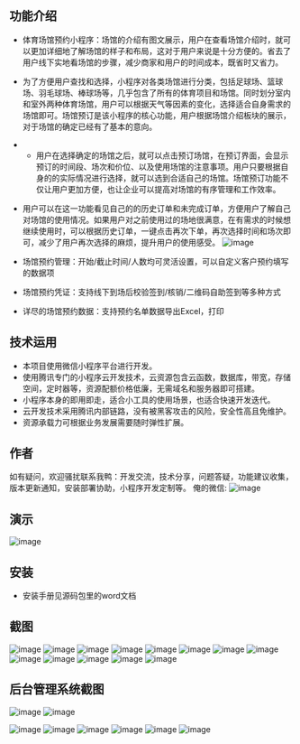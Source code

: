 ## 功能介绍 
    
- 体育场馆预约小程序：场馆的介绍有图文展示，用户在查看场馆介绍时，就可以更加详细地了解场馆的样子和布局，这对于用户来说是十分方便的。省去了用户线下实地看场馆的步骤，减少商家和用户的时间成本，既省时又省力。
- 为了方便用户查找和选择，小程序对各类场馆进行分类，包括足球场、篮球场、羽毛球场、棒球场等，几乎包含了所有的体育项目和场馆。同时划分室内和室外两种体育场馆，用户可以根据天气等因素的变化，选择适合自身需求的场馆即可。场馆预订是该小程序的核心功能，用户根据场馆介绍板块的展示，对于场馆的确定已经有了基本的意向。
- - 用户在选择确定的场馆之后，就可以点击预订场馆，在预订界面，会显示预订的时间段、场次和价位、以及使用场馆的注意事项。用户只要根据自身的的实际情况进行选择，就可以选到合适自己的场馆。场馆预订功能不仅让用户更加方便，也让企业可以提高对场馆的有序管理和工作效率。
- 用户可以在这一功能看见自己的的历史订单和未完成订单，方便用户了解自己对场馆的使用情况。如果用户对之前使用过的场地很满意，在有需求的时候想继续使用时，可以根据历史订单，一键点击再次下单，再次选择时间和场次即可，减少了用户再次选择的麻烦，提升用户的使用感受。
![image](https://user-images.githubusercontent.com/114286928/192122423-c0f36b33-e0b2-4bcf-ba80-a1ce1fcefbf4.png)


- 场馆预约管理：开始/截止时间/人数均可灵活设置，可以自定义客户预约填写的数据项
- 场馆预约凭证：支持线下到场后校验签到/核销/二维码自助签到等多种方式
- 详尽的场馆预约数据：支持预约名单数据导出Excel，打印

 

## 技术运用
- 本项目使用微信小程序平台进行开发。
- 使用腾讯专门的小程序云开发技术，云资源包含云函数，数据库，带宽，存储空间，定时器等，资源配额价格低廉，无需域名和服务器即可搭建。
- 小程序本身的即用即走，适合小工具的使用场景，也适合快速开发迭代。
- 云开发技术采用腾讯内部链路，没有被黑客攻击的风险，安全性高且免维护。
- 资源承载力可根据业务发展需要随时弹性扩展。  

## 作者
如有疑问，欢迎骚扰联系我鸭：开发交流，技术分享，问题答疑，功能建议收集，版本更新通知，安装部署协助，小程序开发定制等。
俺的微信:
![image](https://user-images.githubusercontent.com/114286928/192122426-e588ba4e-1606-4596-9a0b-bd140c7e8c82.png)



## 演示
 ![image](https://user-images.githubusercontent.com/114286928/192122421-684f4491-efec-4631-8841-b7fd80c142c8.png)

 

 

## 安装

- 安装手册见源码包里的word文档




## 截图
![image](https://user-images.githubusercontent.com/114286928/192122429-d87b5dff-cbb3-4c1f-8e9c-3a616871dbc1.png)
![image](https://user-images.githubusercontent.com/114286928/192122430-8728530f-cb82-4e11-a4cf-38a6ae693ad3.png)
![image](https://user-images.githubusercontent.com/114286928/192122432-4d34078c-cc42-4258-825f-81de1f00b51a.png)
![image](https://user-images.githubusercontent.com/114286928/192122434-6efcdf47-a01e-4183-b35c-9f7261d7791f.png)
![image](https://user-images.githubusercontent.com/114286928/192122435-59959e9f-205b-4900-890e-709d4f6cd6cc.png)
![image](https://user-images.githubusercontent.com/114286928/192122437-bf061d0f-bd82-4a39-b96f-408ed60be7e3.png)
![image](https://user-images.githubusercontent.com/114286928/192122438-5b3cec1f-0697-43c7-accc-e9bf53593046.png)
![image](https://user-images.githubusercontent.com/114286928/192122439-d7351bf8-3949-4b84-b6ad-6827663ba2cd.png)
![image](https://user-images.githubusercontent.com/114286928/192122440-d4514969-96a2-45f4-bbf1-515f5fa8a62c.png)
![image](https://user-images.githubusercontent.com/114286928/192122441-607a66b8-1037-4d22-baac-7280728d2580.png)
![image](https://user-images.githubusercontent.com/114286928/192122444-6e1dcea8-3d9d-4bea-87b0-8b83e502e6b0.png)
![image](https://user-images.githubusercontent.com/114286928/192122445-6ee1fbef-69c5-42ff-b5f3-ab9648a79ff8.png)
![image](https://user-images.githubusercontent.com/114286928/192122446-b0336f37-49d3-4b3e-b2ea-fc151e5c39eb.png)




 

## 后台管理系统截图
 
![image](https://user-images.githubusercontent.com/114286928/192122447-869733ad-836e-4550-855a-e49c0ee6c6e9.png)
![image](https://user-images.githubusercontent.com/114286928/192122450-dd2fbf34-50ea-462f-a6df-37448d521d08.png)

![image](https://user-images.githubusercontent.com/114286928/192122452-dd843cc7-7db2-4b18-86b8-62d890702b17.png)
![image](https://user-images.githubusercontent.com/114286928/192122453-78a52e61-31e7-40d6-9d68-546592dd0318.png)
![image](https://user-images.githubusercontent.com/114286928/192122454-f14d7b6a-c68b-48a6-a3c7-c707ea4ef4a4.png)
![image](https://user-images.githubusercontent.com/114286928/192122456-a5efb4d6-4d86-4cc5-912a-3f09c6044321.png)
![image](https://user-images.githubusercontent.com/114286928/192122457-385a0b37-7132-484f-b457-1db73a65624b.png)
![image](https://user-images.githubusercontent.com/114286928/192122458-8cbef85f-781c-4647-aa86-3feb9fb9b039.png)




